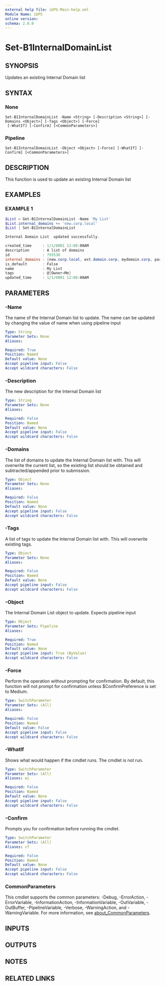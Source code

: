 ```yaml
---
external help file: ibPS-Main-help.xml
Module Name: ibPS
online version:
schema: 2.0.0
---
```


# Set-B1InternalDomainList

## SYNOPSIS
Updates an existing Internal Domain list

## SYNTAX

### None
```
Set-B1InternalDomainList -Name <String> [-Description <String>] [-Domains <Object>] [-Tags <Object>] [-Force]
 [-WhatIf] [-Confirm] [<CommonParameters>]
```

### Pipeline
```
Set-B1InternalDomainList -Object <Object> [-Force] [-WhatIf] [-Confirm] [<CommonParameters>]
```

## DESCRIPTION
This function is used to update an existing Internal Domain list

## EXAMPLES

### EXAMPLE 1
```powershell
$List = Get-B1InternalDomainList -Name 'My List'
$List.internal_domains += 'new.corp.local'
$List | Set-B1InternalDomainList

Internal Domain List  updated successfully.

created_time     : 1/1/0001 12:00:00AM
description      : A list of domains
id               : 793538
internal_domains : {new.corp.local, ext.domain.corp, mydomain.corp, partner.corp}
is_default       : False
name             : My List
tags             : @{Owner=Me}
updated_time     : 1/1/0001 12:00:00AM
```

## PARAMETERS

### -Name
The name of the Internal Domain list to update.
The name can be updated by changing the value of name when using pipeline input

```yaml
Type: String
Parameter Sets: None
Aliases:

Required: True
Position: Named
Default value: None
Accept pipeline input: False
Accept wildcard characters: False
```

### -Description
The new description for the Internal Domain list

```yaml
Type: String
Parameter Sets: None
Aliases:

Required: False
Position: Named
Default value: None
Accept pipeline input: False
Accept wildcard characters: False
```

### -Domains
The list of domains to update the Internal Domain list with.
This will overwrite the current list, so the existing list should be obtained and subtracted/appended prior to submission.

```yaml
Type: Object
Parameter Sets: None
Aliases:

Required: False
Position: Named
Default value: None
Accept pipeline input: False
Accept wildcard characters: False
```

### -Tags
A list of tags to update the Internal Domain list with.
This will overwrite existing tags.

```yaml
Type: Object
Parameter Sets: None
Aliases:

Required: False
Position: Named
Default value: None
Accept pipeline input: False
Accept wildcard characters: False
```

### -Object
The Internal Domain List object to update.
Expects pipeline input

```yaml
Type: Object
Parameter Sets: Pipeline
Aliases:

Required: True
Position: Named
Default value: None
Accept pipeline input: True (ByValue)
Accept wildcard characters: False
```

### -Force
Perform the operation without prompting for confirmation.
By default, this function will not prompt for confirmation unless $ConfirmPreference is set to Medium.

```yaml
Type: SwitchParameter
Parameter Sets: (All)
Aliases:

Required: False
Position: Named
Default value: False
Accept pipeline input: False
Accept wildcard characters: False
```

### -WhatIf
Shows what would happen if the cmdlet runs.
The cmdlet is not run.

```yaml
Type: SwitchParameter
Parameter Sets: (All)
Aliases: wi

Required: False
Position: Named
Default value: None
Accept pipeline input: False
Accept wildcard characters: False
```

### -Confirm
Prompts you for confirmation before running the cmdlet.

```yaml
Type: SwitchParameter
Parameter Sets: (All)
Aliases: cf

Required: False
Position: Named
Default value: None
Accept pipeline input: False
Accept wildcard characters: False
```

### CommonParameters
This cmdlet supports the common parameters: -Debug, -ErrorAction, -ErrorVariable, -InformationAction, -InformationVariable, -OutVariable, -OutBuffer, -PipelineVariable, -Verbose, -WarningAction, and -WarningVariable. For more information, see [about_CommonParameters](http://go.microsoft.com/fwlink/?LinkID=113216).

## INPUTS

## OUTPUTS

## NOTES

## RELATED LINKS
